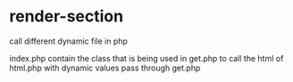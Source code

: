 # render-section

call different dynamic file in php 

index.php contain the class that is being used in get.php to call the html of html.php with dynamic values pass through get.php
